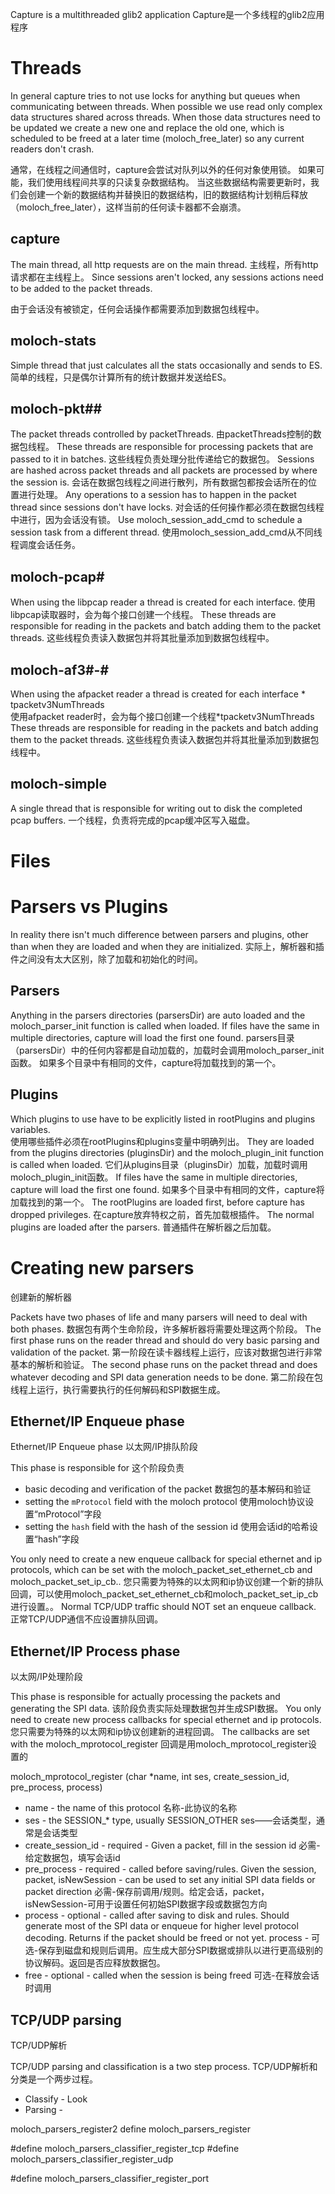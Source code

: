Capture is a multithreaded glib2 application
Capture是一个多线程的glib2应用程序
# Threads

In general capture tries to not use locks for anything but queues when communicating between threads.
When possible we use read only complex data structures shared across threads.
When those data structures need to be updated we create a new one and replace the old one, which is scheduled to be freed at a later time (moloch_free_later) so any current readers don't crash.

通常，在线程之间通信时，capture会尝试对队列以外的任何对象使用锁。
如果可能，我们使用线程间共享的只读复杂数据结构。
当这些数据结构需要更新时，我们会创建一个新的数据结构并替换旧的数据结构，旧的数据结构计划稍后释放（moloch_free_later），这样当前的任何读卡器都不会崩溃。

## capture
The main thread, all http requests are on the main thread.  主线程，所有http请求都在主线程上。
Since sessions aren't locked, any sessions actions need to be added to the packet threads. 

由于会话没有被锁定，任何会话操作都需要添加到数据包线程中。

## moloch-stats
Simple thread that just calculates all the stats occasionally and sends to ES.
简单的线程，只是偶尔计算所有的统计数据并发送给ES。
## moloch-pkt##
The packet threads controlled by packetThreads. 由packetThreads控制的数据包线程。
These threads are responsible for processing packets that are passed to it in batches. 这些线程负责处理分批传递给它的数据包。
Sessions are hashed across packet threads and all packets are processed by where the session is.
会话在数据包线程之间进行散列，所有数据包都按会话所在的位置进行处理。
Any operations to a session has to happen in the packet thread since sessions don't have locks.
对会话的任何操作都必须在数据包线程中进行，因为会话没有锁。
Use moloch_session_add_cmd to schedule a session task from a different thread.
使用moloch_session_add_cmd从不同线程调度会话任务。

## moloch-pcap#
When using the libpcap reader a thread is created for each interface.  使用libpcap读取器时，会为每个接口创建一个线程。
These threads are responsible for reading in the packets and batch adding them to the packet threads.
这些线程负责读入数据包并将其批量添加到数据包线程中。

## moloch-af3#-#
When using the afpacket reader a thread is created for each interface * tpacketv3NumThreads  
使用afpacket reader时，会为每个接口创建一个线程*tpacketv3NumThreads
These threads are responsible for reading in the packets and batch adding them to the packet threads.
这些线程负责读入数据包并将其批量添加到数据包线程中。

## moloch-simple
A single thread that is responsible for writing out to disk the completed pcap buffers.
一个线程，负责将完成的pcap缓冲区写入磁盘。

# Files

# Parsers vs Plugins

In reality there isn't much difference between parsers and plugins, other than when they are loaded and when they are initialized.
实际上，解析器和插件之间没有太大区别，除了加载和初始化的时间。

## Parsers
Anything in the parsers directories (parsersDir) are auto loaded and the moloch_parser_init function is called when loaded.
If files have the same in multiple directories, capture will load the first one found.
parsers目录（parsersDir）中的任何内容都是自动加载的，加载时会调用moloch_parser_init函数。
如果多个目录中有相同的文件，capture将加载找到的第一个。
## Plugins
Which plugins to use have to be explicitly listed in rootPlugins and plugins variables.  
使用哪些插件必须在rootPlugins和plugins变量中明确列出。
They are loaded from the plugins directories (pluginsDir) and the moloch_plugin_init function is called when loaded.
它们从plugins目录（pluginsDir）加载，加载时调用moloch_plugin_init函数。
If files have the same in multiple directories, capture will load the first one found.
如果多个目录中有相同的文件，capture将加载找到的第一个。
The rootPlugins are loaded first, before capture has dropped privileges.
在capture放弃特权之前，首先加载根插件。
The normal plugins are loaded after the parsers.
普通插件在解析器之后加载。

# Creating new parsers
创建新的解析器

Packets have two phases of life and many parsers will need to deal with both phases.
数据包有两个生命阶段，许多解析器将需要处理这两个阶段。
The first phase runs on the reader thread and should do very basic parsing and validation of the packet.
第一阶段在读卡器线程上运行，应该对数据包进行非常基本的解析和验证。
The second phase runs on the packet thread and does whatever decoding and SPI data generation needs to be done.
第二阶段在包线程上运行，执行需要执行的任何解码和SPI数据生成。
## Ethernet/IP Enqueue phase
Ethernet/IP Enqueue phase
以太网/IP排队阶段

This phase is responsible for   这个阶段负责
* basic decoding and verification of the packet  数据包的基本解码和验证
* setting the `mProtocol` field with the moloch protocol  使用moloch协议设置“mProtocol”字段
* setting the `hash` field with the hash of the session id  使用会话id的哈希设置“hash”字段

You only need to create a new enqueue callback for special ethernet and ip protocols, which can be set with the moloch_packet_set_ethernet_cb and moloch_packet_set_ip_cb..
您只需要为特殊的以太网和ip协议创建一个新的排队回调，可以使用moloch_packet_set_ethernet_cb和moloch_packet_set_ip_cb进行设置。。
Normal TCP/UDP traffic should NOT set an enqueue callback.
正常TCP/UDP通信不应设置排队回调。

## Ethernet/IP Process phase
以太网/IP处理阶段

This phase is responsible for actually processing the packets and generating the SPI data.
该阶段负责实际处理数据包并生成SPI数据。
You only need to create new process callbacks for special ethernet and ip protocols.
您只需要为特殊的以太网和ip协议创建新的进程回调。
The callbacks are set with the moloch_mprotocol_register
回调是用moloch_mprotocol_register设置的

moloch_mprotocol_register (char *name, int ses, create_session_id, pre_process, process)

* name - the name of this protocol 名称-此协议的名称
* ses - the SESSION_* type, usually SESSION_OTHER  ses——会话类型，通常是会话类型
* create_session_id - required - Given a packet, fill in the session id  必需-给定数据包，填写会话id
* pre_process - required - called before saving/rules. Given the session, packet, isNewSession - can be used to set any initial SPI data fields or packet direction
必需-保存前调用/规则。给定会话，packet，isNewSession-可用于设置任何初始SPI数据字段或数据包方向
* process - optional - called after saving to disk and rules.  Should generate most of the SPI data or enqueue for higher level protocol decoding.  Returns if the packet should be freed or not yet.
process - 可选-保存到磁盘和规则后调用。应生成大部分SPI数据或排队以进行更高级别的协议解码。返回是否应释放数据包。
* free - optional - called when the session is being freed 可选-在释放会话时调用

## TCP/UDP parsing
TCP/UDP解析

TCP/UDP parsing and classification is a two step process.  TCP/UDP解析和分类是一个两步过程。
* Classify - Look
* Parsing - 


moloch_parsers_register2
define moloch_parsers_register

#define moloch_parsers_classifier_register_tcp
#define moloch_parsers_classifier_register_udp

#define moloch_parsers_classifier_register_port
